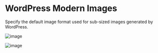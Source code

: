 # WordPress Modern Images

Specify the default image format used for sub-sized images generated by WordPress.

![image](https://user-images.githubusercontent.com/2676022/115454921-8c161080-a1de-11eb-9bcd-53ca0e54201a.png)

![image](https://user-images.githubusercontent.com/2676022/115454990-9f28e080-a1de-11eb-8890-9dc4dd129457.png)
